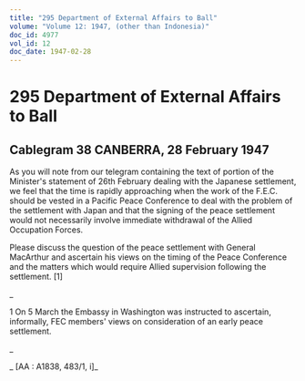 ```yaml
---
title: "295 Department of External Affairs to Ball"
volume: "Volume 12: 1947, (other than Indonesia)"
doc_id: 4977
vol_id: 12
doc_date: 1947-02-28
---
```


# 295 Department of External Affairs to Ball

## Cablegram 38 CANBERRA, 28 February 1947

As you will note from our telegram containing the text of portion of the Minister's statement of 26th February dealing with the Japanese settlement, we feel that the time is rapidly approaching when the work of the F.E.C. should be vested in a Pacific Peace Conference to deal with the problem of the settlement with Japan and that the signing of the peace settlement would not necessarily involve immediate withdrawal of the Allied Occupation Forces.

Please discuss the question of the peace settlement with General MacArthur and ascertain his views on the timing of the Peace Conference and the matters which would require Allied supervision following the settlement. [1]

_

1 On 5 March the Embassy in Washington was instructed to ascertain, informally, FEC members' views on consideration of an early peace settlement.

_

_ [AA : A1838, 483/1, i]_
